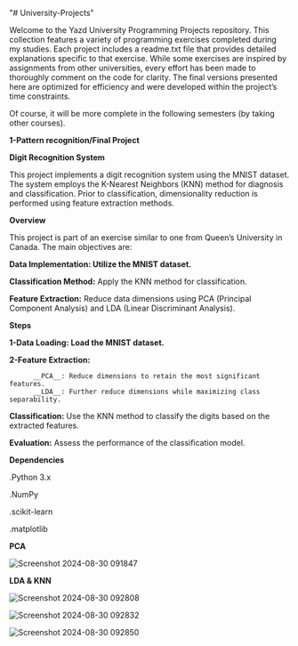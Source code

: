 "# University-Projects"




Welcome to the Yazd University Programming Projects repository. This collection features a variety of programming exercises completed during my studies. Each project includes a readme.txt file that provides detailed explanations specific to that exercise. While some exercises are inspired by assignments from other universities, every effort has been made to thoroughly comment on the code for clarity. The final versions presented here are optimized for efficiency and were developed within the project’s time constraints.

Of course, it will be more complete in the following semesters (by taking other courses).


__1-Pattern recognition/Final Project__

__Digit Recognition System__

This project implements a digit recognition system using the MNIST dataset. The system employs the K-Nearest Neighbors (KNN) method for diagnosis and classification. Prior to classification, dimensionality reduction is performed using feature extraction methods.

__Overview__

This project is part of an exercise similar to one from Queen’s University in Canada. The main objectives are:

__Data Implementation: Utilize the MNIST dataset.__

__Classification Method:__ Apply the KNN method for classification.

__Feature Extraction:__ Reduce data dimensions using PCA (Principal Component Analysis) and LDA (Linear Discriminant Analysis).

__Steps__

__1-Data Loading: Load the MNIST dataset.__

__2-Feature Extraction:__

          __PCA__: Reduce dimensions to retain the most significant features.
          __LDA__: Further reduce dimensions while maximizing class separability.

          
__Classification:__ Use the KNN method to classify the digits based on the extracted features.

__Evaluation:__ Assess the performance of the classification model.


__Dependencies__

.Python 3.x

.NumPy

.scikit-learn

.matplotlib


__PCA__


![Screenshot 2024-08-30 091847](https://github.com/user-attachments/assets/d48161de-da29-42a4-adb2-c0b7431fff7e)


__LDA & KNN__



![Screenshot 2024-08-30 092808](https://github.com/user-attachments/assets/870ede6c-ca1c-4728-9a34-57936944646f)

![Screenshot 2024-08-30 092832](https://github.com/user-attachments/assets/1ad5a1cc-bc60-4c73-ab8f-743641d4a39a)

![Screenshot 2024-08-30 092850](https://github.com/user-attachments/assets/0be6037e-4d43-4577-91c9-2768b5c547c1)




